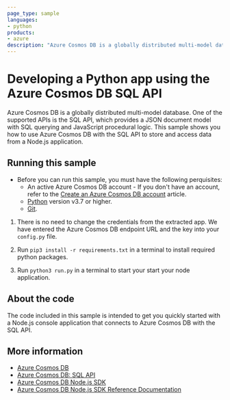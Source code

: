```yaml
---
page_type: sample
languages:
- python
products:
- azure
description: "Azure Cosmos DB is a globally distributed multi-model database."
---
```


# Developing a Python app using the Azure Cosmos DB SQL API
Azure Cosmos DB is a globally distributed multi-model database. One of the supported APIs is the SQL API, which provides a JSON document model with SQL querying and JavaScript procedural logic. This sample shows you how to use Azure Cosmos DB with the SQL API to store and access data from a Node.js application.

## Running this sample
* Before you can run this sample, you must have the following perquisites:
	* An active Azure Cosmos DB account - If you don't have an account, refer to the [Create an Azure Cosmos DB account](https://learn.microsoft.com/azure/cosmos-db/nosql/quickstart-python?tabs=azure-portal%2Cpasswordless%2Cwindows%2Csign-in-azure-cli%2Csync) article.
	* [Python](https://www.python.org/downloads/) version v3.7 or higher.
	* [Git](http://git-scm.com/).


1. There is no need to change the credentials from the extracted app.  We have entered the Azure Cosmos DB endpoint URL and the key into your `config.py` file.

2. Run `pip3 install -r requirements.txt` in a terminal to install required python packages.
 
3. Run `python3 run.py` in a terminal to start your start your node application.

## About the code
The code included in this sample is intended to get you quickly started with a Node.js console application that connects to Azure Cosmos DB with the SQL API.

## More information

- [Azure Cosmos DB](https://docs.microsoft.com/azure/cosmos-db/introduction)
- [Azure Cosmos DB: SQL API](https://docs.microsoft.com/en-us/azure/cosmos-db/sql-api-introduction)
- [Azure Cosmos DB Node.js SDK](https://docs.microsoft.com/en-us/azure/cosmos-db/sql-api-sdk-node)
- [Azure Cosmos DB Node.js SDK Reference Documentation](http://azure.github.io/azure-documentdb-node/)
